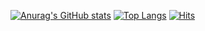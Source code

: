 [![Anurag's GitHub stats](https://github-readme-stats.vercel.app/api?username=parkdaxun)](https://github.com/parkdaxun/github-readme-stats) 
[![Top Langs](https://github-readme-stats.vercel.app/api/top-langs/?username=parkdaxun)](https://github.com/parkdaxun/github-readme-stats)
[![Hits](https://hits.seeyoufarm.com/api/count/incr/badge.svg?url=https%3A%2F%2Fgithub.com%2Fparkdaxun&count_bg=%23F1E0A9&title_bg=%23D0BF8B&icon=&icon_color=%23E7E7E7&title=hits&edge_flat=false)](https://hits.seeyoufarm.com)
